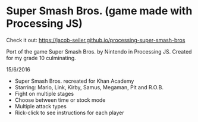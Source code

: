 # Super Smash Bros. (game made with Processing JS)

Check it out: https://jacob-seiler.github.io/processing-super-smash-bros

Port of the game Super Smash Bros. by Nintendo in Processing JS. Created for my grade 10 culminating.

15/6/2016

-   Super Smash Bros. recreated for Khan Academy
-   Starring: Mario, Link, Kirby, Samus, Megaman, Pit and R.O.B.
-   Fight on multiple stages
-   Choose between time or stock mode
-   Multiple attack types
-   Rick-click to see instructions for each player
